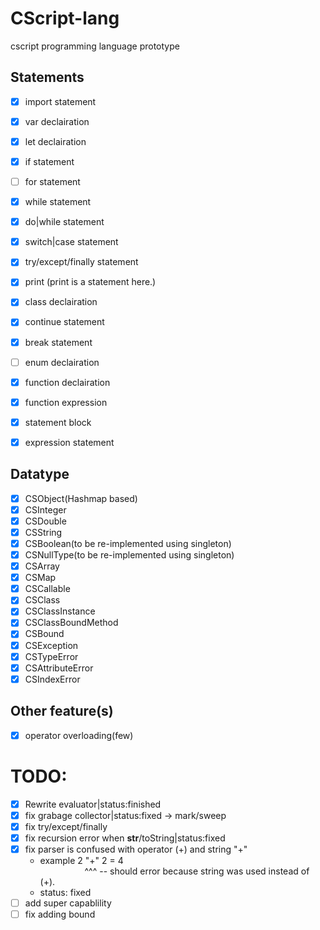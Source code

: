 # CScript-lang
cscript programming language prototype

## Statements
- [x] import statement
- [x] var declairation
- [x] let declairation
- [x] if statement
- [ ] for statement
- [x] while statement
- [x] do|while statement
- [x] switch|case statement
- [x] try/except/finally statement
- [x] print (print is a statement here.)
- [x] class declairation
- [x] continue statement
- [x] break statement
- [ ] enum declairation
- [x] function declairation
- [x] function expression
- [x] statement block
- [x] expression statement


## Datatype
- [x] CSObject(Hashmap based)
- [x] CSInteger
- [x] CSDouble
- [x] CSString
- [x] CSBoolean(to be re-implemented using singleton)
- [x] CSNullType(to be re-implemented using singleton)
- [x] CSArray
- [x] CSMap
- [x] CSCallable
- [x] CSClass
- [x] CSClassInstance
- [x] CSClassBoundMethod
- [x] CSBound
- [x] CSException
- [x] CSTypeError
- [x] CSAttributeError
- [x] CSIndexError

## Other feature(s)
- [x] operator overloading(few)

# TODO:
- [x] Rewrite evaluator|status:finished
- [x] fix grabage collector|status:fixed -> mark/sweep
- [x] fix try/except/finally
- [x] fix recursion error when __str__/toString|status:fixed
- [x] fix parser is confused with operator (+) and string "+"
    - example
        2 "+" 2 = 4<br/>
          &nbsp;&nbsp;&nbsp;&nbsp;&nbsp;&nbsp;&nbsp;&nbsp;&nbsp;&nbsp;&nbsp;&nbsp;&nbsp;&nbsp;&nbsp;&nbsp;&nbsp;&nbsp;^^^ -- should error because string was used instead of (+).
    - status: fixed
- [ ] add super capablility
- [ ] fix adding bound